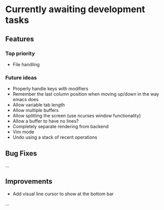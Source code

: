 # Currently awaiting development tasks

## Features

### Top priority

* File handling

### Future ideas

* Properly handle keys with modifiers
* Remember the last column position when moving up/down in the way emacs does
* Allow variable tab length
* Allow multiple buffers
* Allow splitting the screen (use ncurses window functionality)
* Allow a buffer to have no lines?
* Completely separate rendering from backend
* Vim mode
* Undo using a stack of recent operations

## Bug Fixes

...

## Improvements

* Add visual line cursor to show at the bottom bar

...
